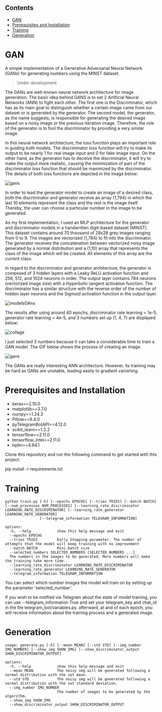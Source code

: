 ## Contents

- [GAN](#gan)
- [Prerequisites and Installation](#prerequisites-and-installation)
- [Training](#training)
- [Generation](#generation)

# GAN

A simple implementation of a Generative Adversarial Neural Network (GANs) for generating numbers using the MINST dataset.

> Under development

The GANs are well-known neural network architecture for image generation. The basic idea behind GANS is to set 2 Artificial Neural Networks (ANN) to fight each other. The first one is the Discriminator, which has as its main goal to distinguish whether a certain image came from our dataset or is generated by the generator. The second model, the generator, as the name suggests, is responsible for generating the desired image based on a noisy image or the previous iteration image. Therefore, the role of the generator is to fool the discriminator by providing a very similar image. 

In this neural network architecture, the loss function plays an important role in guiding both models. The discriminator loss function will try to make its output to be nearly 1 for real image input and 0 for fake image input. On the other hand, as the generator has to deceive the discriminator, it will try to make the output more realistic, causing the minimization of part of the discriminator loss function that should be maximized by the discriminator. The details of both loss functions are depicted in the image below:

![gans](https://github.com/HerbertHipolito/generative-adversarial-neural-network/assets/94997683/b28e4147-7dc2-479c-b6b4-100867aeb37d)

In order to lead the generator model to create an image of a desired class, both the discriminator and generator receive an array (1,794) in which the last 10 elements represent the class and the rest is the image itself. Thereby, the user can choose a particular number in the image to be generated.

As my first implementation, I used an MLP architecture for the generator and discriminator models in a handwritten digit-based dataset (MINST). This dataset contains around 70 thousand of 28x28 grey images ranging from 0 to 9. The images are vectorized (1,784) to fit into the discriminator. The generator receives the concatenation between vectorized noisy image generated by a normal distribution and a (1,10) array that represents the class of the image which will be created. All elements of this array are the current class.

In regard to the discriminator and generator architecture, the generator is composed of 3 hidden layers with a Leaky ReLU activation function and 256, 512, and 1024 neurons in order. The output layer contains 784 neurons (vectorized image size) with a Hyperbolic tangent activation function. The discriminator has a similar structure with the reverse order of the number of hidden layer neurons and the Sigmoid activation function in the output layer.

![modelsGAns](https://github.com/HerbertHipolito/generative-adversarial-neural-network/assets/94997683/283fe337-6330-4f20-8861-e93b7af22a4e)

The results after using around 40 epochs, discriminator rate learning = 1e-5, generator rate learning = 4e-5, and 3 numbers set up (1, 4, 7) are displayed  below:

![collage](https://github.com/HerbertHipolito/generative-adversarial-neural-network/assets/94997683/28aad9c2-590d-4c61-9dd8-6f1b382555f9)

I just selected 3 numbers because it can take a considerable time to train a GAN model.
The GIF below shows the process of creating an image.

![gans](https://github.com/HerbertHipolito/generative-adversarial-neural-network/assets/94997683/52eac4bf-df49-484b-977a-6f1994a1ac22)

The GANs are really interesting ANN architecture. However, its training may be hard as GANs are unstable, leading easily to gradient vanishing. 

# Prerequisites and Installation

* keras==2.10.0
* matplotlib==3.7.0
* numpy==1.24.3
* Pillow==9.4.0
* pyTelegramBotAPI==4.12.0
* scikit_learn==1.2.2
* tensorflow==2.11.0
* tensorflow_intel==2.11.0
* tqdm==4.64.1

Clone this repository and run the following command to get started with this project:

pip install -r requirements.txt

# Training
```
python train.py [-h] [--epochs EPOCHS] [--tries TRIES] [--batch BATCH] [--num_processes NUM_PROCESSES] [--learning_rate_discriminator LEARNING_RATE_DISCRIMINATOR] [--learning_rate_generator LEARNING_RATE_GENERATOR]
                [--telegram_information TELEGRAM_INFORMATION]

options:
  -h, --help            show this help message and exit
  --epochs EPOCHS
  --tries TRIES         Early Stopping parameter. The number of attempts that the model will keep training with no improvement
  --batch BATCH         Mini-batch size
  --selected_numbers SELECTED_NUMBERS [SELECTED_NUMBERS ...]
  The numbers in the images to be generated. More numbers will make the training take more time.
  --learning_rate_discriminator LEARNING_RATE_DISCRIMINATOR
  --learning_rate_generator LEARNING_RATE_GENERATOR
  --telegram_information TELEGRAM_INFORMATION

```
You can select which number images the model will train on by setting up the parameter 'selected_number'. 

If you wish to be notified via Telegram about the state of model training, you can use --telegram_information True and set your telegram_key and chat_id in the file telegram_bot/variables.py. afterward, at and of each epoch, you will receive information about the training process and a generated image.

# Generation

```
usage: generate.py [-h] [--mean MEAN] [--std STD] [--img_number IMG_NUMBER] [--show_img SHOW_IMG] [--show_discriminator_output SHOW_DISCRIMINATOR_OUTPUT]

options:
  -h, --help            show this help message and exit
  --mean MEAN           The noisy img will be generated following a normal distribution with the set mean.
  --std STD             The noisy img will be generated following a normal distribution with the set standard deviation.
  --img_number IMG_NUMBER
                        The number of images to be generated by the algorithm.
  --show_img SHOW_IMG
  --show_discriminator_output SHOW_DISCRIMINATOR_OUTPUT

```
